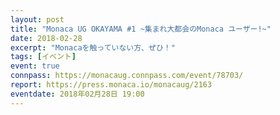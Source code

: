 ```yaml
---
layout: post
title: "Monaca UG OKAYAMA #1 ~集まれ大都会のMonaca ユーザー!~"
date: 2018-02-28
excerpt: "Monacaを触っていない方、ぜひ！"
tags: [イベント]
event: true
connpass: https://monacaug.connpass.com/event/78703/
report: https://press.monaca.io/monacaug/2163
eventdate: 2018年02月28日 19:00
---
```

